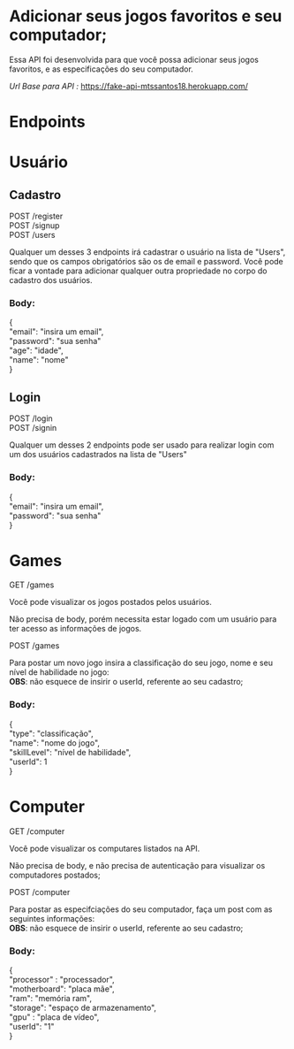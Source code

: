 # Adicionar seus jogos favoritos e seu computador;

Essa API foi desenvolvida para que você possa adicionar seus jogos favoritos, e as especificações do seu computador.

_Url Base para API :_ https://fake-api-mtssantos18.herokuapp.com/

# Endpoints

# Usuário

## Cadastro

POST /register <br/>
POST /signup <br/>
POST /users

Qualquer um desses 3 endpoints irá cadastrar o usuário na lista de "Users", sendo que os campos obrigatórios são os de email e password.
Você pode ficar a vontade para adicionar qualquer outra propriedade no corpo do cadastro dos usuários.

### Body:

{ <br/>
"email": "insira um email", <br/>
"password": "sua senha" <br/>
"age": "idade", <br/>
"name": "nome" <br/>
}

## Login

POST /login <br/>
POST /signin

Qualquer um desses 2 endpoints pode ser usado para realizar login com um dos usuários cadastrados na lista de "Users"

### Body:

{ <br/>
"email": "insira um email", <br/>
"password": "sua senha" <br/>
}

# Games

GET /games

Você pode visualizar os jogos postados pelos usuários.

Não precisa de body, porém necessita estar logado com um usuário para ter acesso as informações de jogos.

POST /games

Para postar um novo jogo insira a classificação do seu jogo, nome e seu nível de habilidade no jogo: <br/>
**OBS**: não esquece de insirir o userId, referente ao seu cadastro;

### Body:

{ <br/>
"type": "classificação", <br/>
"name": "nome do jogo", <br/>
"skillLevel": "nível de habilidade", <br/>
"userId": 1 <br/>
}

# Computer

GET /computer

Você pode visualizar os computares listados na API.

Não precisa de body, e não precisa de autenticação para visualizar os computadores postados;

POST /computer

Para postar as especifciações do seu computador, faça um post com as seguintes informações: <br/>
**OBS**: não esquece de insirir o userId, referente ao seu cadastro;

### Body:

{ <br/>
"processor" : "processador", <br/>
"motherboard": "placa mãe", <br/>
"ram": "memória ram", <br/>
"storage": "espaço de armazenamento", <br/>
"gpu" : "placa de vídeo", <br/>
"userId": "1" <br/>
}
